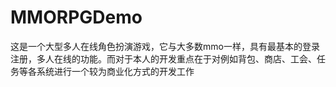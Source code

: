 # MMORPGDemo

这是一个大型多人在线角色扮演游戏，它与大多数mmo一样，具有最基本的登录注册，多人在线的功能。而对于本人的开发重点在于对例如背包、商店、工会、任务等各系统进行一个较为商业化方式的开发工作

